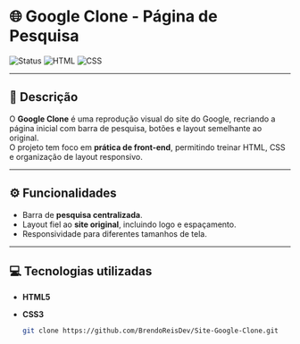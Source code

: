 # 🌐 Google Clone - Página de Pesquisa

![Status](https://img.shields.io/badge/status-completo-green)
![HTML](https://img.shields.io/badge/linguagem-HTML-orange)
![CSS](https://img.shields.io/badge/linguagem-CSS-blue)

---

## 📌 Descrição

O **Google Clone** é uma reprodução visual do site do Google, recriando a página inicial com barra de pesquisa, botões e layout semelhante ao original.  
O projeto tem foco em **prática de front-end**, permitindo treinar HTML, CSS e organização de layout responsivo.

---

## ⚙️ Funcionalidades

* Barra de **pesquisa centralizada**.
* Layout fiel ao **site original**, incluindo logo e espaçamento.
* Responsividade para diferentes tamanhos de tela.

---

## 💻 Tecnologias utilizadas

* **HTML5**
* **CSS3**


   ```bash
   git clone https://github.com/BrendoReisDev/Site-Google-Clone.git
